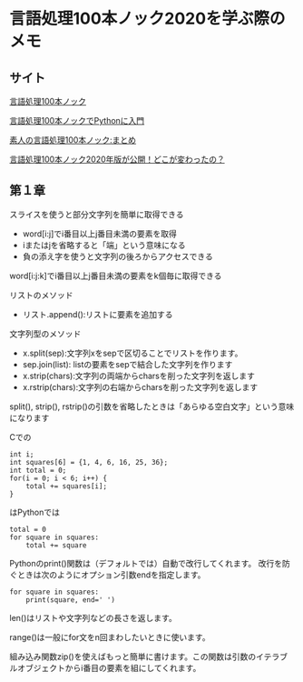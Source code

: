 # 言語処理100本ノック2020を学ぶ際のメモ

## サイト

[言語処理100本ノック](https://nlp100.github.io/ja/)

[言語処理100本ノックでPythonに入門](https://qiita.com/hi-asano/items/02d82cc1e89fc663b4e6)

[素人の言語処理100本ノック:まとめ](https://qiita.com/segavvy/items/fb50ba8097d59475f760)

[言語処理100本ノック2020年版が公開！どこが変わったの？](https://qiita.com/hi-asano/items/3c17943ce06f9999ec6f)

## 第１章

スライスを使うと部分文字列を簡単に取得できる
- word[i:j]でi番目以上j番目未満の要素を取得
- iまたはjを省略すると「端」という意味になる
- 負の添え字を使うと文字列の後ろからアクセスできる

word[i:j:k]でi番目以上j番目未満の要素をk個毎に取得できる

リストのメソッド
- リスト.append():リストに要素を追加する

文字列型のメソッド
- x.split(sep):文字列xをsepで区切ることでリストを作ります。
- sep.join(list): listの要素をsepで結合した文字列を作ります
- x.strip(chars):文字列の両端からcharsを削った文字列を返します
- x.rstrip(chars):文字列の右端からcharsを削った文字列を返します

split(), strip(), rstrip()の引数を省略したときは「あらゆる空白文字」という意味になります

Cでの
```
int i;
int squares[6] = {1, 4, 6, 16, 25, 36};
int total = 0;
for(i = 0; i < 6; i++) {
    total += squares[i];
}
```
はPythonでは
```
total = 0
for square in squares:
    total += square
```

Pythonのprint()関数は（デフォルトでは）自動で改行してくれます。
改行を防ぐときは次のようにオプション引数endを指定します。
```
for square in squares:
    print(square, end=' ')
```

len()はリストや文字列などの長さを返します。

range()は一般にfor文をn回まわしたいときに使います。

組み込み関数zip()を使えばもっと簡単に書けます。この関数は引数のイテラブルオブジェクトからi番目の要素を組にしてくれます。